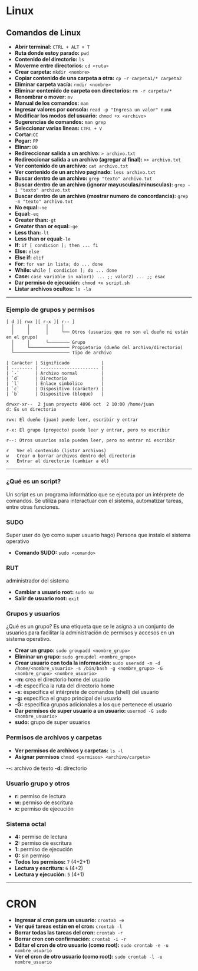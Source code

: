 # Linux

## Comandos de Linux

- **Abrir terminal:** `CTRL + ALT + T`
- **Ruta donde estoy parado:** `pwd`
- **Contenido del directorio:** `ls`
- **Moverme entre directorios:** `cd <ruta>`
- **Crear carpeta:** `mkdir <nombre>`
- **Copiar contenido de una carpeta a otra:** `cp -r carpeta1/* carpeta2`
- **Eliminar carpeta vacía:** `rmdir <nombre>`
- **Eliminar contenido de carpeta con directorios:** `rm -r carpeta/*`
- **Renombrar o mover:** `mv`
- **Manual de los comandos:** `man`
- **Ingresar valores por consola:** `read -p "Ingresa un valor" numA`
- **Modificar los modos del usuario:** `chmod +x <archivo>`
- **Sugerencias de comandos:** `man grep`
- **Seleccionar varias lineas:** `CTRL + V`
- **Cortar:**`CC`
- **Pegar:** `PP`
- **Elinar:** `DD`
- **Redireccionar salida a un archivo:** `> archivo.txt`
- **Redireccionar salida a un archivo (agregar al final):** `>> archivo.txt`
- **Ver contenido de un archivo:** `cat archivo.txt`
- **Ver contenido de un archivo paginado:** `less archivo.txt`
- **Buscar dentro de un archivo:** `grep "texto" archivo.txt`
- **Buscar dentro de un archivo (ignorar mayusculas/minusculas):** `grep -i "texto" archivo.txt`
- **Buscar dentro de un archivo (mostrar numero de concordancia):** `grep -n "texto" archivo.txt`
- **No equal:**`-ne`
- **Equal:**`-eq`
- **Greater than:**`-gt`
- **Greater than or equal:**`-ge`
- **Less than:**`-lt`
- **Less than or equal:**`-le`
- **If:** `if [ condicion ]; then ... fi`
- **Else:** `else`
- **Else if:** `elif`
- **For:** `for var in lista; do ... done`
- **While:** `while [ condicion ]; do ... done`
- **Case:** `case variable in valor1) ... ;; valor2) ... ;; esac`
- **Dar permiso de ejecución:** `chmod +x script.sh`
- **Listar archivos ocultos:** `ls -la`
---
### Ejemplo de grupos y permisos
```
[ d ][ rwx ][ r-x ][ r-- ]
  │     │      │     │
  │     │      │     └── Otros (usuarios que no son el dueño ni están en el grupo)
  │     │      └──────── Grupo
  │     └─────────────── Propietario (dueño del archivo/directorio)
  └───────────────────── Tipo de archivo
```
```
| Carácter | Significado            |
| -------- | ---------------------- |
| `-`      | Archivo normal         |
| `d`      | Directorio             |
| `l`      | Enlace simbólico       |
| `c`      | Dispositivo (carácter) |
| `b`      | Dispositivo (bloque)   |
```
```
drwxr-xr--  2 juan proyecto 4096 oct  2 10:00 /home/juan
d: Es un directorio

rwx: El dueño (juan) puede leer, escribir y entrar

r-x: El grupo (proyecto) puede leer y entrar, pero no escribir

r--: Otros usuarios solo pueden leer, pero no entrar ni escribir
```

```
r	Ver el contenido (listar archivos)
w	Crear o borrar archivos dentro del directorio
x	Entrar al directorio (cambiar a él)
```
---

### ¿Qué es un script?

Un script es un programa informático que se ejecuta por un intérprete de comandos. Se utiliza para interactuar con el sistema, automatizar tareas, entre otras funciones.

### SUDO
Super user do (yo como super usuario hago)
Persona que instalo el sistema operativo
- **Comando SUDO:** `sudo <comando>`
### RUT
administrador del sistema
- **Cambiar a usuario root:** `sudo su`
- **Salir de usuario root:** `exit`

### Grupos y usuarios
¿Qué es un grupo?
Es una etiqueta que se le asigna a un conjunto de usuarios para facilitar la administración de permisos y accesos en un sistema operativo.

- **Crear un grupo:** `sudo groupadd <nombre_grupo>`
- **Eliminar un grupo:** `sudo groupdel <nombre_grupo>`
- **Crear usuario con toda la información:** `sudo useradd -m -d /home/<nombre_usuario> -s /bin/bash -g <nombre_grupo> -G <nombre_grupo> <nombre_usuario>`
- **-m:** crea el directorio home del usuario
- **-d:** especifica la ruta del directorio home
- **-s:** especifica el intérprete de comandos (shell) del usuario
- **-g:** especifica el grupo principal del usuario
- **-G:** especifica grupos adicionales a los que pertenece el usuario
- **Dar permisos de super usuario a un usuario:** `usermod -G sudo <nombre_usuario>`
- **sudo:** grupo de super usuarios

### Permisos de archivos y carpetas
- **Ver permisos de archivos y carpetas:** `ls -l`
- **Asignar permisos** `chmod <permisos> <archivo/carpeta>`

-**-:** archivo de texto
-**d:** directorio

### Usuario grupo y otros
- **r:** permiso de lectura
- **w:** permiso de escritura
- **x:** permiso de ejecución

### Sistema octal
- **4:** permiso de lectura
- **2:** permiso de escritura
- **1:** permiso de ejecución
- **0:** sin permiso
- **Todos los permisos:** `7` (4+2+1)
- **Lectura y escritura:** `6` (4+2)
- **Lectura y ejecución:** `5` (4+1)

---
# CRON
- **Ingresar al cron para un usuario:** `crontab -e`
- **Ver qué tareas están en el cron:** `crontab -l`
- **Borrar todas las tareas del cron:** `crontab -r`
- **Borrar cron con confirmación:** `crontab -i -r`
- **Editar el cron de otro usuario (como root):** `sudo crontab -e -u nombre_usuario`
- **Ver el cron de otro usuario (como root):** `sudo crontab -l -u nombre_usuario`

